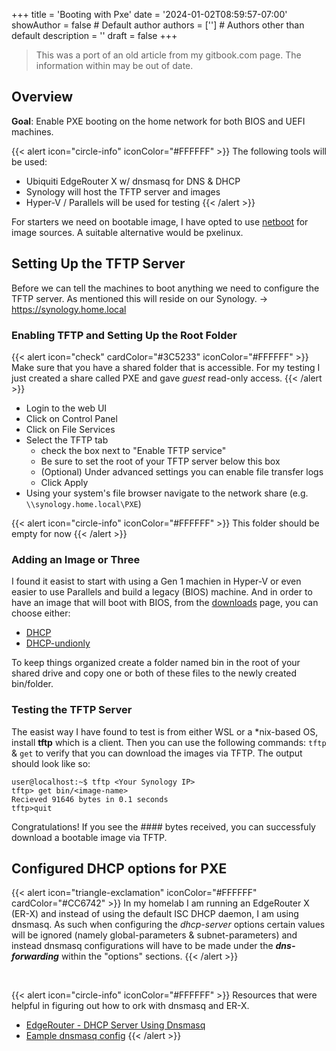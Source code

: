 +++
title = 'Booting with Pxe'
date =  '2024-01-02T08:59:57-07:00'
showAuthor = false # Default author
authors = [''] # Authors other than default
description = ''
draft = false
+++

> This was a port of an old article from my gitbook.com page.  The information within may be out of date.

## Overview

**Goal**: Enable PXE booting on the home network for both BIOS and UEFI machines.

{{< alert icon="circle-info" iconColor="#FFFFFF" >}}
The following tools will be used:
* Ubiquiti EdgeRouter X w/ dnsmasq for DNS & DHCP
* Synology will host the TFTP server and images
* Hyper-V / Parallels will be used for testing
{{< /alert >}}

For starters we need on bootable image, I have opted to use [netboot](https://www.netboot.xyz) for image sources.
A suitable alternative would be pxelinux.

## Setting Up the TFTP Server

Before we can tell the machines to boot anything we need to configure the TFTP server.  As mentioned this will reside on our Synology. -> https://synology.home.local

### Enabling TFTP and Setting Up the Root Folder

{{< alert icon="check" cardColor="#3C5233" iconColor="#FFFFFF" >}}
Make sure that you have a shared folder that is accessible.  For my testing I just created a share called PXE and gave *guest* read-only access.
{{< /alert >}}

* Login to the web UI
* Click on Control Panel
* Click on File Services
* Select the TFTP tab
    * check the box next to "Enable TFTP service"
    * Be sure to set the root of your TFTP server below this box
    * (Optional) Under advanced settings you can enable file transfer logs
    * Click Apply
* Using your system's file browser navigate to the network share (e.g. `\\synology.home.local\PXE`)

{{< alert icon="circle-info" iconColor="#FFFFFF" >}}
This folder should be empty for now
{{< /alert >}}

### Adding an Image or Three

I found it easist to start with using a Gen 1 machien in Hyper-V or even easier to use Parallels and build a legacy (BIOS) machine.  And in order to have an image that will boot with BIOS, from the [downloads](https://www.netboot.xyz/downloads/) page,
you can choose either:

* [DHCP](https://www.netboot.xyz/)
* [DHCP-undionly](https://boot.netboot.xyz/ipxe/netboot.xyz-undionly.kpxe)

To keep things organized create a folder named bin in the root of your shared drive and copy one or both of these files to the newly created bin/folder.

### Testing the TFTP Server

The easist way I have found to test is from either WSL or a *nix-based OS, install **tftp** which is a client.
Then you can use the following commands: `tftp` & `get` to verify that you can download the images via TFTP.  The output should look like so:

```
user@localhost:~$ tftp <Your Synology IP>
tftp> get bin/<image-name>
Recieved 91646 bytes in 0.1 seconds
tftp>quit
```

Congratulations! If you see the #### bytes  received, you can successfuly download a bootable image via TFTP.

## Configured DHCP options for PXE

{{< alert icon="triangle-exclamation" iconColor="#FFFFFF" cardColor="#CC6742" >}}
In my homelab I am running an EdgeRouter X (ER-X) and instead of using the default ISC DHCP daemon, I am using dnsmasq.
As such when configuring the *dhcp-server* options certain values will be ignored (namely global-parameters & subnet-parameters) and instead dnsmasq configurations will have to be made under the ***dns-forwarding*** within the "options" sections.
{{< /alert >}}

<br/>

{{< alert icon="circle-info" iconColor="#FFFFFF" >}}
Resources that were helpful in figuring out how to ork with dnsmasq and ER-X.
* [EdgeRouter - DHCP Server Using Dnsmasq](https://help.ubnt.com/hc/en-us/articles/115002673188-EdgeRouter-DHCP-Server-Using-Dnsmasq)
* [Eample dnsmasq config](https://cs.uwaterloo.ca/twiki/pub/CF/DNSMASQ-MULTIARCH/dnsmasq.conf)
{{< /alert >}}